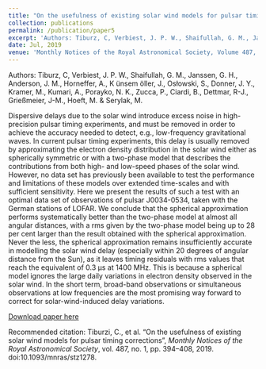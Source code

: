 ```yaml
---
title: "On the usefulness of existing solar wind models for pulsar timing corrections"
collection: publications
permalink: /publication/paper5
excerpt: 'Authors: Tiburz, C, Verbiest, J. P. W., Shaifullah, G. M., Janssen, G. H., Anderson, J. M., Horneffer, A., K ̈unsem ̈oller, J., Osłowski, S., Donner, J. Y., Kramer, M., Kumari, A., Porayko, N. K., Zucca, P., Ciardi, B., Dettmar, R-J., Grießmeier, J-M., Hoeft, M. & Serylak, M.'
date: Jul, 2019
venue: 'Monthly Notices of the Royal Astronomical Society, Volume 487, Issue 1, p.394-408'
---
```


Authors: Tiburz, C, Verbiest, J. P. W., Shaifullah, G. M., Janssen, G. H., Anderson, J. M., Horneffer, A., K ̈unsem ̈oller, J., Osłowski, S., Donner, J. Y., Kramer, M., Kumari, A., Porayko, N. K., Zucca, P., Ciardi, B., Dettmar, R-J., Grießmeier, J-M., Hoeft, M. & Serylak, M.

Dispersive delays due to the solar wind introduce excess noise in high-precision pulsar timing experiments, and must be removed in order to achieve the accuracy needed to detect, e.g., low-frequency gravitational waves. In current pulsar timing experiments, this delay is usually removed by approximating the electron density distribution in the solar wind either as spherically symmetric or with a two-phase model that describes the contributions from both high- and low-speed phases of the solar wind. However, no data set has previously been available to test the performance and limitations of these models over extended time-scales and with sufficient sensitivity. Here we present the results of such a test with an optimal data set of observations of pulsar J0034-0534, taken with the German stations of LOFAR. We conclude that the spherical approximation performs systematically better than the two-phase model at almost all angular distances, with a rms given by the two-phase model being up to 28 per cent larger than the result obtained with the spherical approximation. Never the less, the spherical approximation remains insufficiently accurate in modelling the solar wind delay (especially within 20 degrees of angular distance from the Sun), as it leaves timing residuals with rms values that reach the equivalent of 0.3 μs at 1400 MHz. This is because a spherical model ignores the large daily variations in electron density observed in the solar wind. In the short term, broad-band observations or simultaneous observations at low frequencies are the most promising way forward to correct for solar-wind-induced delay variations. 

[Download paper here](http://anshusolar.github.io/files/paper5.pdf)

Recommended citation: Tiburzi, C., et al. “On the usefulness of existing solar wind models for pulsar timing corrections”, <i>Monthly Notices of the Royal Astronomical Society</i>, vol. 487, no. 1, pp. 394–408, 2019. doi:10.1093/mnras/stz1278.
